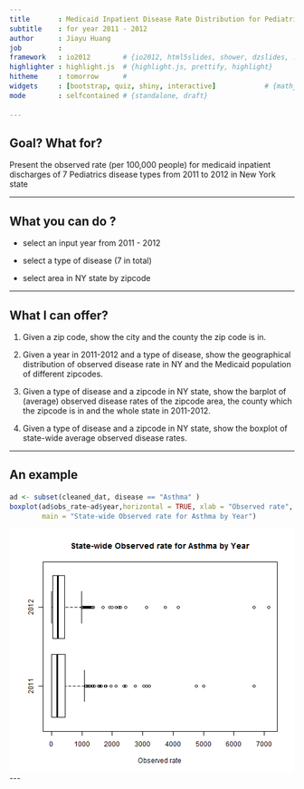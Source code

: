 ```yaml
---
title       : Medicaid Inpatient Disease Rate Distribution for Pediatric Hospital Discharges by Zip Code 
subtitle    : for year 2011 - 2012
author      : Jiayu Huang
job         : 
framework   : io2012        # {io2012, html5slides, shower, dzslides, ...}
highlighter : highlight.js  # {highlight.js, prettify, highlight}
hitheme     : tomorrow      # 
widgets     : [bootstrap, quiz, shiny, interactive]            # {mathjax, quiz, bootstrap}
mode        : selfcontained # {standalone, draft}

--- 
```


## Goal? What for?

Present the observed rate (per 100,000 people) for medicaid inpatient discharges of 7 Pediatrics disease types from 2011 to 2012 in New York state


---

## What you can do ?

  * select an input year from 2011 - 2012  
  
  * select a type of disease (7 in total) 
  
  * select area in NY state by zipcode 
  

---

## What I can offer?

1. Given a zip code, show the city and the county the zip code is in.

2. Given a year in 2011-2012 and a type of disease, show the geographical distribution of observed disease rate in NY and the Medicaid population of different zipcodes. 

3. Given a type of disease and a zipcode in NY state, show the barplot of (average) observed disease rates of the zipcode area,  the county which the zipcode is in and the whole state in 2011-2012.

4. Given a type of disease and a zipcode in NY state, show the boxplot of state-wide average observed disease rates.



---

## An example 


```r
ad <- subset(cleaned_dat, disease == "Asthma" )
boxplot(ad$obs_rate~ad$year,horizontal = TRUE, xlab = "Observed rate", 
        main = "State-wide Observed rate for Asthma by Year")  
```

<img src="assets/fig/unnamed-chunk-2.png" title="plot of chunk unnamed-chunk-2" alt="plot of chunk unnamed-chunk-2" style="display: block; margin: auto;" />
---





